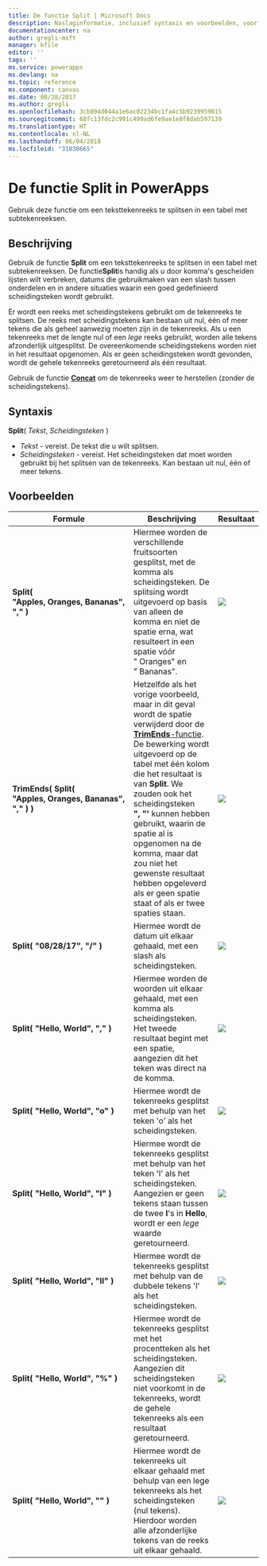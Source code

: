 ```yaml
---
title: De functie Split | Microsoft Docs
description: Naslaginformatie, inclusief syntaxis en voorbeelden, voor de functie Split in PowerApps
documentationcenter: na
author: gregli-msft
manager: kfile
editor: ''
tags: ''
ms.service: powerapps
ms.devlang: na
ms.topic: reference
ms.component: canvas
ms.date: 08/28/2017
ms.author: gregli
ms.openlocfilehash: 3cb894d044a1e6ac02234bc1fa4c5b9239959015
ms.sourcegitcommit: 68fc13fdc2c991c499ad6fe9ae1e0f8dab597139
ms.translationtype: HT
ms.contentlocale: nl-NL
ms.lasthandoff: 06/04/2018
ms.locfileid: "31830665"
---
```

# <a name="split-function-in-powerapps"></a>De functie Split in PowerApps
Gebruik deze functie om een teksttekenreeks te splitsen in een tabel met subtekenreeksen.

## <a name="description"></a>Beschrijving
Gebruik de functie **Split** om een teksttekenreeks te splitsen in een tabel met subtekenreeksen.  De functie**Split**is handig als u door komma's gescheiden lijsten wilt verbreken, datums die gebruikmaken van een slash tussen onderdelen en in andere situaties waarin een goed gedefinieerd scheidingsteken wordt gebruikt.  

Er wordt een reeks met scheidingstekens gebruikt om de tekenreeks te splitsen.  De reeks met scheidingstekens kan bestaan uit nul, één of meer tekens die als geheel aanwezig moeten zijn in de tekenreeks.  Als u een tekenreeks met de lengte nul of een *lege* reeks gebruikt, worden alle tekens afzonderlijk uitgesplitst.  De overeenkomende scheidingstekens worden niet in het resultaat opgenomen.  Als er geen scheidingsteken wordt gevonden, wordt de gehele tekenreeks geretourneerd als één resultaat.

Gebruik de functie **[Concat](function-concatenate.md)** om de tekenreeks weer te herstellen (zonder de scheidingstekens).  

## <a name="syntax"></a>Syntaxis
**Split**( *Tekst*, *Scheidingsteken* )

* *Tekst* - vereist.  De tekst die u wilt splitsen.
* *Scheidingsteken* - vereist.  Het scheidingsteken dat moet worden gebruikt bij het splitsen van de tekenreeks.  Kan bestaan uit nul, één of meer tekens.

## <a name="examples"></a>Voorbeelden
| Formule | Beschrijving | Resultaat |
| --- | --- | --- |
| **Split( "Apples,&nbsp;Oranges,&nbsp;Bananas", "," )** |Hiermee worden de verschillende fruitsoorten gesplitst, met de komma als scheidingsteken.  De splitsing wordt uitgevoerd op basis van alleen de komma en niet de spatie erna, wat resulteert in een spatie vóór "&nbsp;Oranges" en "&nbsp;Bananas". |<style> img { max-width: none; } </style> ![](media/function-split/fruit1.png) |
| **TrimEnds( Split( "Apples,&nbsp;Oranges,&nbsp;Bananas", "," ) )** |Hetzelfde als het vorige voorbeeld, maar in dit geval wordt de spatie verwijderd door de [**TrimEnds**-functie](function-trim.md). De bewerking wordt uitgevoerd op de tabel met één kolom die het resultaat is van **Split**. We zouden ook het scheidingsteken **",&nbsp;"'** kunnen hebben gebruikt, waarin de spatie al is opgenomen na de komma, maar dat zou niet het gewenste resultaat hebben opgeleverd als er geen spatie staat of als er twee spaties staan. |<style> img { max-width: none; } </style> ![](media/function-split/fruit2.png) |
| **Split( "08/28/17", "/" )** |Hiermee wordt de datum uit elkaar gehaald, met een slash als scheidingsteken. |<style> img { max-width: none; } </style> ![](media/function-split/date.png) |
| **Split( "Hello,&nbsp;World", "," )** |Hiermee worden de woorden uit elkaar gehaald, met een komma als scheidingsteken.  Het tweede resultaat begint met een spatie, aangezien dit het teken was direct na de komma. |<style> img { max-width: none; } </style> ![](media/function-split/comma.png) |
| **Split( "Hello,&nbsp;World", "o" )** |Hiermee wordt de tekenreeks gesplitst met behulp van het teken 'o' als het scheidingsteken. |<style> img { max-width: none; } </style> ![](media/function-split/o.png) |
| **Split( "Hello,&nbsp;World", "l" )** |Hiermee wordt de tekenreeks gesplitst met behulp van het teken 'l' als het scheidingsteken. Aangezien er geen tekens staan tussen de twee **l**'s in **Hello**, wordt er een *lege* waarde geretourneerd. |<style> img { max-width: none; } </style> ![](media/function-split/l.png) |
| **Split( "Hello,&nbsp;World", "ll" )** |Hiermee wordt de tekenreeks gesplitst met behulp van de dubbele tekens 'l' als het scheidingsteken. |<style> img { max-width: none; } </style> ![](media/function-split/ll.png) |
| **Split( "Hello,&nbsp;World", "%" )** |Hiermee wordt de tekenreeks gesplitst met het procentteken als het scheidingsteken. Aangezien dit scheidingsteken niet voorkomt in de tekenreeks, wordt de gehele tekenreeks als een resultaat geretourneerd. |<style> img { max-width: none; } </style> ![](media/function-split/percent.png) |
| **Split( "Hello,&nbsp;World", "" )** |Hiermee wordt de tekenreeks uit elkaar gehaald met behulp van een lege tekenreeks als het scheidingsteken (nul tekens). Hierdoor worden alle afzonderlijke tekens van de reeks uit elkaar gehaald. |<style> img { max-width: none; } </style> ![](media/function-split/none.png) |

